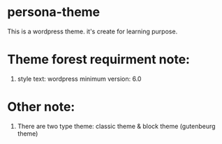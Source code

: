 # persona-theme
This is a wordpress theme. it's create for learning purpose.

# Theme forest requirment note:
01. style text: wordpress minimum version: 6.0


# Other note:
01. There are two type theme: classic theme & block theme (gutenbeurg theme)
